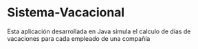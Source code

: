 # Sistema-Vacacional
Esta aplicación desarrollada en Java simula el calculo de días de vacaciones para cada empleado de una compañía
